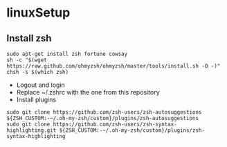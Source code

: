 # linuxSetup
## Install zsh
```
sudo apt-get install zsh fortune cowsay
sh -c "$(wget https://raw.github.com/ohmyzsh/ohmyzsh/master/tools/install.sh -O -)"
chsh -s $(which zsh)
```
- Logout and login
- Replace ~/.zshrc with the one from this repository
- Install plugins
```
sudo git clone https://github.com/zsh-users/zsh-autosuggestions ${ZSH_CUSTOM:-~/.oh-my-zsh/custom}/plugins/zsh-autosuggestions
sudo git clone https://github.com/zsh-users/zsh-syntax-highlighting.git ${ZSH_CUSTOM:-~/.oh-my-zsh/custom}/plugins/zsh-syntax-highlighting

```
